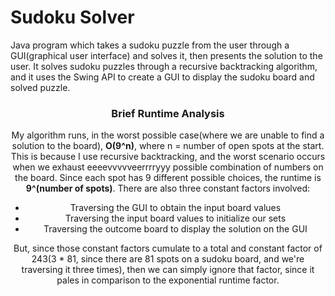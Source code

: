 # Sudoku Solver
<p>
Java program which takes a sudoku puzzle from the user through a GUI(graphical user interface) and solves it, then presents the solution to the user. It solves sudoku puzzles through a recursive backtracking algorithm, and it uses the Swing API to create a GUI to display the sudoku board and solved puzzle.
</p>
<header><h3>Brief Runtime Analysis</h3><header>
<p>
  My algorithm runs, in the worst possible case(where we are unable to find a solution to the board), <b>O(9^n)</b>, where n = number of open spots at the start. This is because I use recursive backtracking, and the worst scenario occurs when we exhaust eeeevvvvveerrrryyy possible combination of numbers on the board. Since each spot has 9 different possible choices, the runtime is <b>9^(number of spots)</b>. There are also three constant factors involved: 
</p>
  <ul>
    <li>Traversing the GUI to obtain the input board values</li>
    <li>Traversing the input board values to initialize our sets</li>
    <li>Traversing the outcome board to display the solution on the GUI</li>
  </ul>
<p>
  But, since those constant factors cumulate to a total and constant factor of 243(3 * 81, since there are 81 spots on a sudoku board, and we're traversing it three times), then 
  we can simply ignore that factor, since it pales in comparison to the exponential runtime factor.
</p>

